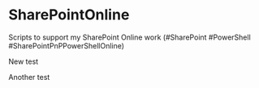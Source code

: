 # SharePointOnline
Scripts to support my SharePoint Online work (#SharePoint #PowerShell #SharePointPnPPowerShellOnline)

New test

Another test

